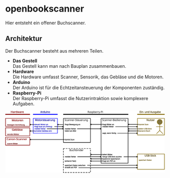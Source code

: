 # openbookscanner

Hier entsteht ein offener Buchscanner.


## Architektur

Der Buchscanner besteht aus mehreren Teilen.
- **Das Gestell**  
  Das Gestell kann man nach Bauplan zusammenbauen.
- **Hardware**  
  Die Hardware umfasst Scanner, Sensorik, das Gebläse und die Motoren.
- **Arduino**  
  Der Arduino ist für die Echtzeitansteuerung der Komponenten zuständig.
- **Raspberry-Pi**  
  Der Raspberry-Pi umfasst die Nutzerintraktion sowie komplexere Aufgaben.

[![Architektur][architektur]][architektur]


[architektur]: architektur.svg
